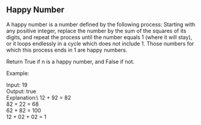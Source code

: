 ## Happy Number

A happy number is a number defined by the following process: Starting with any positive integer, replace the number by the sum of the squares of its digits, and repeat the process until the number equals 1 (where it will stay), or it loops endlessly in a cycle which does not include 1. Those numbers for which this process ends in 1 are happy numbers.

Return True if n is a happy number, and False if not.

Example: 

Input: 19\
Output: true\
Explanation:\ 
12 + 92 = 82\
82 + 22 = 68\
62 + 82 = 100\
12 + 02 + 02 = 1

